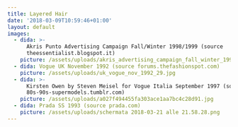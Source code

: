 ```yaml
---
title: Layered Hair
date: '2018-03-09T10:59:46+01:00'
layout: default
images:
  - dida: >-
      Akris Punto Advertising Campaign Fall/Winter 1998/1999 (source
      theessentialist.blogspot.it) 
    picture: /assets/uploads/akris_advertising_campaign_fall_winter_1998_1999.jpg
  - dida: Vogue UK November 1992 (source forums.thefashionspot.com)
    picture: /assets/uploads/uk_vogue_nov_1992_29.jpg
  - dida: >-
      Kirsten Owen by Steven Meisel for Vogue Italia September 1997 (source
      80s-90s-supermodels.tumblr.com)
    picture: /assets/uploads/a027f494455fa303ace1aa7bc4c28d91.jpg
  - dida: Prada SS 1993 (source prada.com)
    picture: /assets/uploads/schermata 2018-03-21 alle 21.58.28.png
---
```


